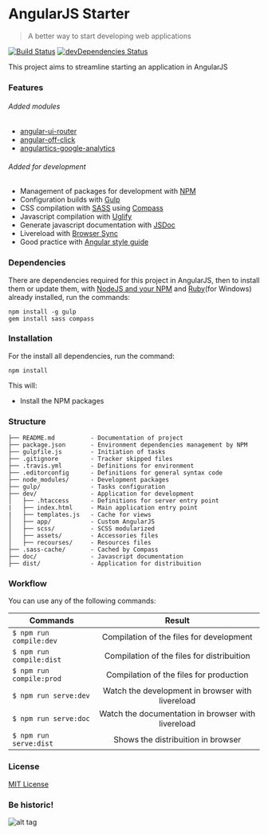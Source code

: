 # AngularJS Starter

> A better way to start developing web applications

[![Build Status](https://travis-ci.org/paulo-campos/angularjs-starter.svg?branch=master)](https://travis-ci.org/paulo-campos/angularjs-starter) [![devDependencies Status](https://david-dm.org/paulo-campos/angularjs-starter/dev-status.svg)](https://david-dm.org/paulo-campos/angularjs-starter?type=dev)

This project aims to streamline starting an application in AngularJS

### Features

###### Added modules
- [angular-ui-router](http://ngcordova.com/)
- [angular-off-click](http://ngmodules.org/modules/angular-off-click)
- [angulartics-google-analytics](https://github.com/angulartics/angulartics-google-analytics)

###### Added for development
- Management of packages for development with [NPM](https://www.npmjs.com/)
- Configuration builds with [Gulp](http://gulpjs.com/)
- CSS compilation with [SASS](http://sass-lang.com/) using [Compass](http://compass-style.org/)
- Javascript compilation with [Uglify](https://www.npmjs.com/package/gulp-uglify)
- Generate javascript documentation with [JSDoc](http://usejsdoc.org/)
- Livereload with [Browser Sync](https://www.browsersync.io/)
- Good practice with [Angular style guide](https://github.com/johnpapa/angular-styleguide/blob/master/a1/README.md)

### Dependencies

There are dependencies required for this project in AngularJS, then to install them or update them, with [NodeJS and your NPM](https://nodejs.org/en/) and [Ruby](http://rubyinstaller.org/)(for Windows) already installed, run the commands:

    npm install -g gulp
    gem install sass compass

### Installation

For the install all dependencies, run the command:

    npm install

This will:  
- Install the NPM packages

### Structure

    ├── README.md          - Documentation of project  
    ├── package.json       - Environment dependencies management by NPM  
    ├── gulpfile.js        - Initiation of tasks  
    ├── .gitignore         - Tracker skipped files  
    ├── .travis.yml        - Definitions for environment  
    ├── .editorconfig      - Definitions for general syntax code  
    ├── node_modules/      - Development packages  
    ├── gulp/              - Tasks configuration
    ├── dev/               - Application for development  
    │   ├── .htaccess      - Definitions for server entry point  
    |   ├── index.html     - Main application entry point  
    |   ├── templates.js   - Cache for views  
    │   ├── app/           - Custom AngularJS  
    │   ├── scss/          - SCSS modularized  
    │   ├── assets/        - Accessories files  
    │   ├── recourses/     - Resources files  
    ├── .sass-cache/       - Cached by Compass  
    ├── doc/               - Javascript documentation  
    ├── dist/              - Application for distribuition

### Workflow

You can use any of the following commands:

| Commands                 | Result                                             |
|--------------------------|:--------------------------------------------------:|
| `$ npm run compile:dev`  | Compilation of the files for development           |
| `$ npm run compile:dist` | Compilation of the files for distribuition         |
| `$ npm run compile:prod` | Compilation of the files for production            |
| `$ npm run serve:dev`    | Watch the development in browser with livereload   |
| `$ npm run serve:doc`    | Watch the documentation in browser with livereload |
| `$ npm run serve:dist`   | Shows the distribuition in browser                 |

### License

[MIT License](http://opensource.org/licenses/mit-license.php)

### Be historic!

![alt tag](https://media.giphy.com/media/V9Ty8DdWJtkWY/giphy.gif)
